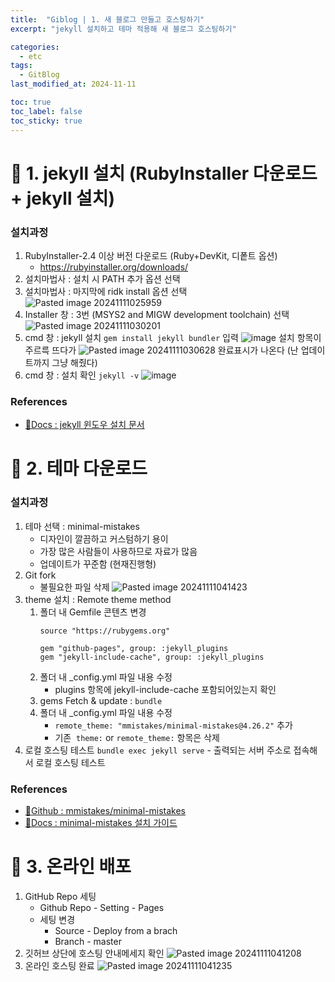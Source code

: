 ```yaml
---
title:  "Giblog | 1. 새 블로그 만들고 호스팅하기"
excerpt: "jekyll 설치하고 테마 적용해 새 블로그 호스팅하기"

categories:
  - etc
tags:
  - GitBlog
last_modified_at: 2024-11-11

toc: true
toc_label: false
toc_sticky: true
---
```




# 📒 1. jekyll 설치 (RubyInstaller 다운로드 + jekyll 설치)

### 설치과정
1. RubyInstaller-2.4 이상 버전 다운로드 (Ruby+DevKit, 디퐅트 옵션)
	- https://rubyinstaller.org/downloads/
2. 설치마법사 : 설치 시 PATH 추가 옵션 선택
3. 설치마법사 : 마지막에 ridk install 옵션 선택
    ![Pasted image 20241111025959](https://github.com/user-attachments/assets/2f301cfa-a2fd-4191-b3b8-e5da6129563f)
4. Installer 창 : 3번 (MSYS2 and MIGW development toolchain) 선택
    ![Pasted image 20241111030201](https://github.com/user-attachments/assets/064f6baf-4eda-4cc7-81f5-d72694c184d6)
5. cmd 창 : jekyll 설치 `gem install jekyll bundler` 입력
	![image](https://github.com/user-attachments/assets/10c1fde3-3a59-4d99-9f1e-762fb6b3e23b)
    설치 항목이 주르륵 뜨다가
    ![Pasted image 20241111030628](https://github.com/user-attachments/assets/befef9e9-97c9-4bb7-8ad2-d756e6628806)
    완료표시가 나온다
    (난 업데이트까지 그냥 해줬다)
6. cmd 창 : 설치 확인 `jekyll -v`
	![image](https://github.com/user-attachments/assets/172b8bb6-b7c2-4b54-bd4f-3dfc6b64dd93)

### References
- [🔗Docs : jekyll 윈도우 설치 문서](https://jekyllrb.com/docs/installation/windows/)

# 📒 2. 테마 다운로드

### 설치과정
1. 테마 선택 : minimal-mistakes
	- 디자인이 깔끔하고 커스텀하기 용이
	- 가장 많은 사람들이 사용하므로 자료가 많음
	- 업데이트가 꾸준함 (현재진행형)
2. Git fork
	- 불필요한 파일 삭제
	![Pasted image 20241111041423](https://github.com/user-attachments/assets/344fe5a6-6c54-4896-b439-913001920120)
3. theme 설치 : Remote theme method
	1. 폴더 내 Gemfile 콘텐츠 변경
		```
		source "https://rubygems.org"
		
		gem "github-pages", group: :jekyll_plugins
		gem "jekyll-include-cache", group: :jekyll_plugins
		```
	2. 폴더 내 \_config.yml 파일 내용 수정
		- plugins 항목에 jekyll-include-cache 포함되어있는지 확인
	3. gems Fetch & update : `bundle`
	4. 폴더 내 \_config.yml 파일 내용 수정
		- `remote_theme: "mmistakes/minimal-mistakes@4.26.2"` 추가
		- 기존  `theme:` or `remote_theme:` 항목은 삭제
4. 로컬 호스팅 테스트 `bundle exec jekyll serve`
		- 출력되는 서버 주소로 접속해서 로컬 호스팅 테스트

### References
- [🔗Github : mmistakes/minimal-mistakes](https://github.com/mmistakes/minimal-mistakes)
- [🔗Docs : minimal-mistakes 설치 가이드](https://mmistakes.github.io/minimal-mistakes/docs/quick-start-guide/#remote-theme-method)

# 📒 3. 온라인 배포
1. GitHub Repo 세팅
	- Github Repo - Setting - Pages
	- 세팅 변경
		- Source - Deploy from a brach
		- Branch - master
2. 깃허브 상단에 호스팅 안내메세지 확인
	![Pasted image 20241111041208](https://github.com/user-attachments/assets/738827ea-568a-4776-9943-6e6ee46b9fd5)
3. 온라인 호스팅 완료
	![Pasted image 20241111041235](https://github.com/user-attachments/assets/e489b14f-a5ed-4ae3-ad2d-4035a402187a)